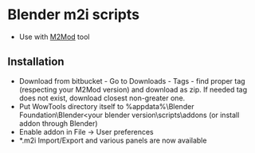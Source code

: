 # Blender m2i scripts #
* Use with [M2Mod](https://bitbucket.org/suncurio/m2mod) tool

## Installation
* Download from bitbucket - Go to Downloads - Tags - find proper tag (respecting your M2Mod version) and download as zip. If needed tag does not exist, download closest non-greater one.
* Put WowTools directory itself to %appdata%\Blender Foundation\Blender\<your blender version\scripts\addons (or install addon through Blender)
* Enable addon in File -> User preferences
* *.m2i Import/Export and various panels are now available